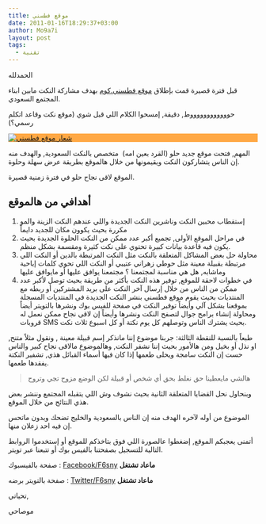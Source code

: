 ```yaml
---
title: موقع فطسني
date: 2011-01-16T18:29:37+03:00
author: Mo9a7i
layout: post
tags:
  - تقنية
---
```

الحمدلله

قبل فترة قصيرة قمت بإطلاق [موقع فطسني.كوم](https://www.f6sny.com)  بهدف مشاركة النكت مابين ابناء المجتمع السعودي.

حووووووووووووط, دقيقة, إمسحوا الكلام اللي قبل شوي (موقع نكت وقاعد اتكلم رسمي؟)

<a href="https://www.f6sny.com/" target="_blank" style="background-color:#ffa844; display:block;"><img class="alignnone" title="موقع فطسني.كوم" src="https://www.f6sny.com/assets/img/Logo.png" alt="شعار موقع فطسني" /></a>

المهم, فتحت موقع جديد حلو (القرد بعين امه)  متخصص بالنكت السعودية, والهدف منه إن الناس يتشاركون النكت ويقيمونها من خلال هالموقع بطريقة عرض سهلة وحلوة.

الموقع لاقى نجاح حلو في فترة زمنية قصيرة.

## أهدافي من هالموقع

  1. إستقطاب محبين النكت وناشرين النكت الجديدة واللي عندهم النكت الزينة والمو مكررة بحيث يكوون مكان للجديد دايماً
  2. في مراحل الموقع الأولى, تجميع أكبر عدد ممكن من النكت الحلوة الجديدة بحيث يكون فيه قاعدة بيانات كبيرة تحتوي على نكت كثيرة ومقسمة بشكل منظم.
  3. محاولة حل بعض المشاكل المتعلقة بالنكت مثل النكت المرتبطة بالدين أو النكت اللي مرتبطة بقبيلة معينة مثل حوطي زهراني عتيبي أو النكت اللي تحوي كلمات إباحية وماشابه, هل هي مناسبة لمجتمعنا ؟ مجتمعنا يوافق عليها أو مايوافق عليها
  4. في خطوات لاحقة للموقع, توفير هذه النكت بأكثر من طريقة بحيث توصل لأكبر عدد ممكن من الناس من خلال إرسال آخر النكت على بريد المشتركين أو ربطه مع المنتديات بحيث يقوم موقع فطسني بنشر النكت الجديدة في المنتديات المسجلة بموقعنا بشكل آلي وأيضاً توفير النكت في صفحة للفيس بوك ونشرها بالتويتر أيضاً ومحاولة إنشاء برامج جوال لتصفح النكت ونشرها وأيضاً إن لاقى نجاح ممكن نعمل له قروبات SMS بحيث يشترك الناس وتوصلهم كل يوم نكتة أو كل اسبوع ثلاث نكت.

طبعاً بالنسبة للنقطة الثالثة: جربنا موضوع إننا مانذكر إسم قبيلة معينة , ونقول مثلاً متنح, او نذل أو بخيل ومن هالأمور بحيث إننا نشفر النكت, وهالموضوع مالاقى نجاح كبير والناس حست إن النكت سامجة ويحلى طعمها إذا كان فيها أسماء القبائل هذي, تشفير النكتة يفقدها طعمها.

> هالشي مايعطينا حق نغلط بحق أي شخص أو قبيلة لكن الوضع مزوح تجي وتروح

وبنحاول نحل القضايا المتعلقة الثانية بحيث نشوف وش اللي يتقبله المجتمع وننشر بعض هذي النتائج من خلال الموقع.

الموضوع من أوله لآخره الهدف منه إن الناس بالسعودية والخليج تضحك وبدون ماتحس إن فيه احد زعلان منها.

أتمنى يعجبكم الموقع, إضغطوا عالصورة اللي فوق بتاخذكم للموقع أو إستخدموا الروابط التالية للتسجيل بصفحتنا بالفيس بوك أو تتبعنا عبر تويتر.

صفحة بالفيسبوك : [Facebook/F6sny](https://www.facebook.com/f6sny) **ماعاد تشتغل**

صفحة بالتويتر برضه : [Twitter/F6sny](https://twitter.com/#!/F6sny) **ماعاد تشتغل**

تحياتي,

موصاحي
